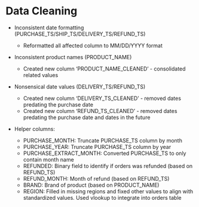 # Data Cleaning
- Inconsistent date formatting (PURCHASE_TS/SHIP_TS/DELIVERY_TS/REFUND_TS)
  - Reformatted all affected column to MM/DD/YYYY format
- Inconsistent product names (PRODUCT_NAME)
  - Created new column ‘PRODUCT_NAME_CLEANED’ - consolidated related values
- Nonsensical date values (DELIVERY_TS/REFUND_TS)
  - Created new column ‘DELIVERY_TS_CLEANED’ - removed dates predating the purchase date
  - Created new column ‘REFUND_TS_CLEANED’ - removed dates predating the purchase date and dates in the future

- Helper columns:
  - PURCHASE_MONTH: Truncate PURCHASE_TS column by month
  - PURCHASE_YEAR: Truncate PURCHASE_TS column by year
  - PURCHASE_EXTRACT_MONTH: Converted PURCHASE_TS to only contain month name 
  - REFUNDED: Binary field to identify if orders was refunded (based on REFUND_TS)
  - REFUND_MONTH: Month of refund (based on REFUND_TS)
  - BRAND: Brand of product (based on PRODUCT_NAME)
  -	REGION: Filled in missing regions and fixed other values to align with standardized values. Used vlookup to integrate into orders table
